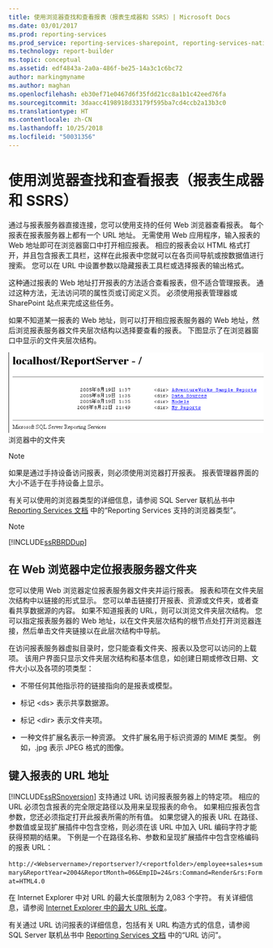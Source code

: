 ```yaml
---
title: 使用浏览器查找和查看报表（报表生成器和 SSRS）| Microsoft Docs
ms.date: 03/01/2017
ms.prod: reporting-services
ms.prod_service: reporting-services-sharepoint, reporting-services-native
ms.technology: report-builder
ms.topic: conceptual
ms.assetid: edf4843a-2a0a-486f-be25-14a3c1c6bc72
author: markingmyname
ms.author: maghan
ms.openlocfilehash: eb30ef71e0467d6f35fdd21cc8a1b1c42eed76fa
ms.sourcegitcommit: 3daacc4198918d33179f595ba7cd4ccb2a13b3c0
ms.translationtype: HT
ms.contentlocale: zh-CN
ms.lasthandoff: 10/25/2018
ms.locfileid: "50031356"
---
```

# <a name="finding-and-viewing-reports-with-a-browser-report-builder-and-ssrs"></a>使用浏览器查找和查看报表（报表生成器和 SSRS）
  通过与报表服务器直接连接，您可以使用支持的任何 Web 浏览器查看报表。 每个报表在报表服务器上都有一个 URL 地址。 无需使用 Web 应用程序，输入报表的 Web 地址即可在浏览器窗口中打开相应报表。 相应的报表会以 HTML 格式打开，并且包含报表工具栏，这样在此报表中您就可以在各页间导航或按数据值进行搜索。 您可以在 URL 中设置参数以隐藏报表工具栏或选择报表的输出格式。  
  
 这种通过报表的 Web 地址打开报表的方法适合查看报表，但不适合管理报表。 通过这种方法，无法访问项的属性页或订阅定义页。 必须使用报表管理器或 SharePoint 站点来完成这些任务。  
  
 如果不知道某一报表的 Web 地址，则可以打开相应报表服务器的 Web 地址，然后浏览报表服务器文件夹层次结构以选择要查看的报表。 下图显示了在浏览器窗口中显示的文件夹层次结构。  
  
 ![浏览器中的文件夹](../../reporting-services/report-builder/media/rs-browserfolder.GIF "Folders in a browser")  
浏览器中的文件夹  
  
> [!NOTE]  
>  如果是通过手持设备访问报表，则必须使用浏览器打开报表。 报表管理器界面的大小不适于在手持设备上显示。  
  
 有关可以使用的浏览器类型的详细信息，请参阅 SQL Server 联机丛书中 [Reporting Services 文档](https://go.microsoft.com/fwlink/?linkid=121312) 中的“Reporting Services 支持的浏览器类型”。  
  
> [!NOTE]  
>  [!INCLUDE[ssRBRDDup](../../includes/ssrbrddup-md.md)]  
  
## <a name="navigating-report-server-folders-in-a-web-browser"></a>在 Web 浏览器中定位报表服务器文件夹  
 您可以使用 Web 浏览器定位报表服务器文件夹并运行报表。 报表和项在文件夹层次结构中以链接的形式显示。 您可以单击链接打开报表、资源或文件夹，或者查看共享数据源的内容。 如果不知道报表的 URL，则可以浏览文件夹层次结构。 您可以指定报表服务器的 Web 地址，以在文件夹层次结构的根节点处打开浏览器连接，然后单击文件夹链接以在此层次结构中导航。  
  
 在访问报表服务器虚拟目录时，您只能查看文件夹、报表以及您可以访问的上载项。 该用户界面只显示文件夹层次结构和基本信息，如创建日期或修改日期、文件大小以及各项的项类型：  
  
-   不带任何其他指示符的链接指向的是报表或模型。  
  
-   标记 \<ds> 表示共享数据源。  
  
-   标记 \<dir> 表示文件夹项。  
  
-   一种文件扩展名表示一种资源。 文件扩展名用于标识资源的 MIME 类型。 例如，.jpg 表示 JPEG 格式的图像。  
  
## <a name="typing-the-url-address-of-a-report"></a>键入报表的 URL 地址  
 [!INCLUDE[ssRSnoversion](../../includes/ssrsnoversion-md.md)] 支持通过 URL 访问报表服务器上的特定项。 相应的 URL 必须包含报表的完全限定路径以及用来呈现报表的命令。 如果相应报表包含参数，您还必须指定打开此报表所需的所有值。 如果您键入的报表 URL 在路径、参数值或呈现扩展插件中包含空格，则必须在该 URL 中加入 URL 编码字符才能获得预期的结果。 下例是一个在路径名称、参数和呈现扩展插件中包含空格编码的报表 URL：  
  
 `http://<Webservername>/reportserver?/<reportfolder>/employee+sales+summary&ReportYear=2004&ReportMonth=06&EmpID=24&rs:Command=Render&rs:Format=HTML4.0`  
  
 在 Internet Explorer 中对 URL 的最大长度限制为 2,083 个字符。 有关详细信息，请参阅 [Internet Explorer 中的最大 URL 长度](http://support.microsoft.com/kb/208427)。  
  
 有关通过 URL 访问报表的详细信息，包括有关 URL 构造方式的信息，请参阅 SQL Server 联机丛书中 [Reporting Services 文档](https://go.microsoft.com/fwlink/?linkid=121312) 中的“URL 访问”。  
  
  
